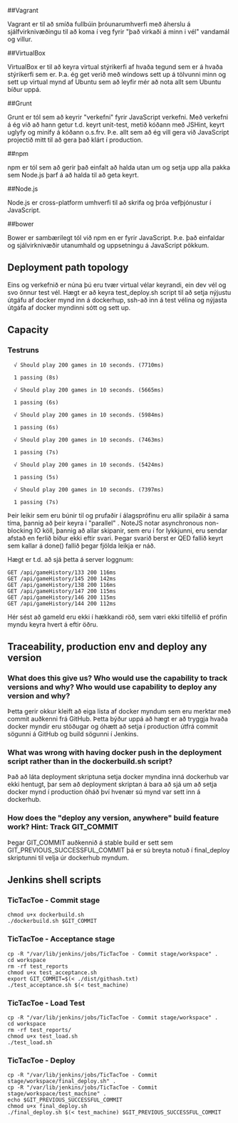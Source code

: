 ##Vagrant

Vagrant er til að smíða fullbúin þróunarumhverfi með áherslu á sjálfvirknivæðingu til að koma í veg fyrir "það virkaði á minn
i vél" vandamál og villur.

##VirtualBox

VirtualBox er til að keyra virtual stýrikerfi af hvaða tegund sem er á hvaða stýrikerfi sem er. Þ.a. ég get verið með windows sett up á tölvunni minn og sett up virtual mynd af Ubuntu sem að leyfir mér að nota allt sem Ubuntu bíður uppá. 

##Grunt

Grunt er tól sem að keyrir "verkefni" fyrir JavaScript verkefni. Með verkefni á ég við að hann getur t.d. keyrt unit-test, metið kóðann með JSHint, keyrt uglyfy og minify á kóðann o.s.frv. Þ.e. allt sem að ég vill gera við JavaScript projectið mitt til að gera það klárt í production.    

##npm

npm er tól sem að gerir það einfalt að halda utan um og setja upp alla pakka sem Node.js þarf á að halda til að geta keyrt. 

##Node.js

Node.js er cross-platform umhverfi til að skrifa og þróa vefþjónustur í JavaScript.

##bower

Bower er sambærilegt tól við npm en er fyrir JavaScript. Þ.e. það einfaldar og sjálvirknivæðir utanumhald og uppsetningu á JavaScript pökkum.  

## Deployment path topology

Eins og verkefnið er núna þú eru tvær virtual vélar keyrandi, ein dev vél og svo önnur test vél.
Hægt er að keyra test_deploy.sh script til að setja nýjustu útgáfu af docker mynd inn á dockerhup, ssh-að inn á test vélina og nýjasta útgáfa af docker myndinni sótt og sett up.


## Capacity

### Testruns
``` 
  √ Should play 200 games in 10 seconds. (7710ms)

  1 passing (8s)

  √ Should play 200 games in 10 seconds. (5665ms)

  1 passing (6s)

  √ Should play 200 games in 10 seconds. (5984ms)

  1 passing (6s)

  √ Should play 200 games in 10 seconds. (7463ms)

  1 passing (7s)

  √ Should play 200 games in 10 seconds. (5424ms)

  1 passing (5s)

  √ Should play 200 games in 10 seconds. (7397ms)

  1 passing (7s)
``` 
Þeir leikir sem eru búnir til og prufaðir í álagsprófinu eru allir spilaðir á sama tíma, þannig að þeir keyra í "parallel" . NoteJS notar asynchronous non-blocking IO köll, þannig að allar skipanir, sem eru í for lykkjunni, eru sendar afstað en ferlið bíður ekki eftir svari. Þegar svarið berst er QED fallið keyrt sem kallar á done() fallið þegar fjölda leikja er náð.

Hægt er t.d. að sjá þetta á server loggnum:
``` 
GET /api/gameHistory/133 200 116ms
GET /api/gameHistory/145 200 142ms
GET /api/gameHistory/138 200 116ms
GET /api/gameHistory/147 200 115ms
GET /api/gameHistory/146 200 115ms
GET /api/gameHistory/144 200 112ms
``` 
Hér sést að gameId eru ekki í hækkandi röð, sem væri ekki tilfellið ef prófin myndu keyra hvert á eftir öðru.

## Traceability, production env and deploy any version

### What does this give us? Who would use the capability to track versions and why? Who would use capability to deploy any version and why?

Þetta gerir okkur kleift að eiga lista af docker myndum sem eru merktar með commit auðkenni frá GitHub. Þetta býður uppá að hægt er að tryggja hvaða docker myndir eru stöðugar og óhætt að setja í production útfrá commit sögunni á GitHub og build sögunni í Jenkins.

### What was wrong with having docker push in the deployment script rather than in the dockerbuild.sh script?

Það að láta deployment skriptuna setja docker myndina inná dockerhub var ekki hentugt, þar sem að deployment skriptan á bara að sjá um að setja docker mynd í production óháð því hvenær sú mynd var sett inn á dockerhub.

### How does the "deploy any version, anywhere" build feature work? Hint: Track GIT_COMMIT

Þegar GIT_COMMIT auðkennið á stable build er sett sem GIT_PREVIOUS_SUCCESSFUL_COMMIT þá er sú breyta notuð í final_deploy skriptunni til velja úr dockerhub myndum.


## Jenkins shell scripts

### TicTacToe - Commit stage
``` 
chmod u+x dockerbuild.sh
./dockerbuild.sh $GIT_COMMIT
``` 

### TicTacToe - Acceptance stage
``` 
cp -R "/var/lib/jenkins/jobs/TicTacToe - Commit stage/workspace" .
cd workspace
rm -rf test_reports
chmod u+x test_acceptance.sh
export GIT_COMMIT=$(< ./dist/githash.txt)
./test_acceptance.sh $(< test_machine) 

``` 
### TicTacToe - Load Test
``` 
cp -R "/var/lib/jenkins/jobs/TicTacToe - Commit stage/workspace" .
cd workspace
rm -rf test_reports/
chmod u+x test_load.sh
./test_load.sh
``` 

### TicTacToe - Deploy
``` 
cp -R "/var/lib/jenkins/jobs/TicTacToe - Commit stage/workspace/final_deploy.sh" .
cp -R "/var/lib/jenkins/jobs/TicTacToe - Commit stage/workspace/test_machine" .
echo $GIT_PREVIOUS_SUCCESSFUL_COMMIT
chmod u+x final_deploy.sh
./final_deploy.sh $(< test_machine) $GIT_PREVIOUS_SUCCESSFUL_COMMIT
``` 



